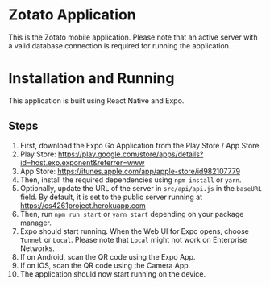 # Zotato Application

This is the Zotato mobile application. Please note that an active server with a valid database connection is required for running the application.


# Installation and Running

This application is built using React Native and Expo.

## Steps
1. First, download the Expo Go Application from the Play Store / App Store.
2. Play Store: https://play.google.com/store/apps/details?id=host.exp.exponent&referrer=www
3. App Store: https://itunes.apple.com/app/apple-store/id982107779
4. Then, install the required dependencies using `npm install` or `yarn`.
5. Optionally, update the URL of the server in `src/api/api.js` in the `baseURL` field. By default, it is set to the public server running at https://cs4261project.herokuapp.com
6. Then, run `npm run start` or `yarn start` depending on your package manager.
7. Expo should start running. When the Web UI for Expo opens, choose `Tunnel` or `Local`. Please note that `Local` might not work on Enterprise Networks.
8. If on Android, scan the QR code using the Expo App.
9. If on iOS, scan the QR code using the Camera App.
10. The application should now start running on the device. 